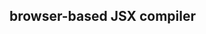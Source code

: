 ## browser-based JSX compiler

<script src= "https://cdnjs.cloudflare.com/ajax/libs/babel-core/5.8.23/browser.min.js"> 
</script>

<script type="text/babel"> 
    var contentNode = document.getElementById('contents'); 
    var component = <h1>Hello World!</h1>; // A simple JSX component
    ReactDOM.render(component, contentNode); // Render the component inside  the content Node 
</script>
